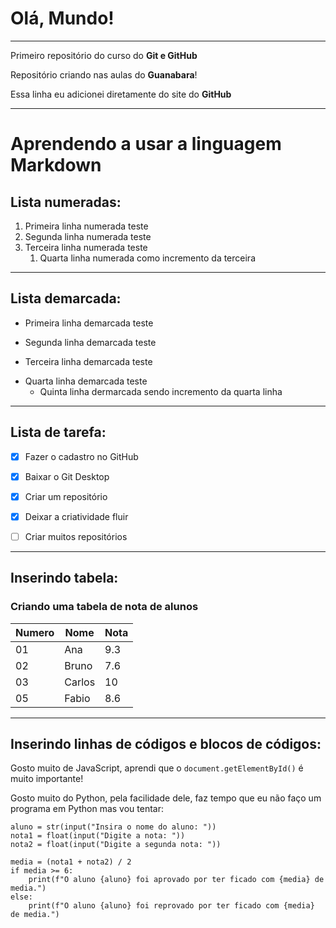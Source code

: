 # Olá, Mundo!
***
Primeiro repositório do curso do **Git e GitHub**

Repositório criando nas aulas do **Guanabara**!

Essa linha eu adicionei diretamente do site do **GitHub**
***
# **Aprendendo a usar a linguagem Markdown**

## Lista numeradas:
1. Primeira linha numerada teste
2. Segunda linha numerada teste
3. Terceira linha numerada teste
   1. Quarta linha numerada como incremento da terceira

***

## Lista demarcada:
* Primeira linha demarcada teste
- Segunda linha demarcada teste
* Terceira linha demarcada teste
- Quarta linha demarcada teste 
   * Quinta linha dermarcada sendo incremento da quarta linha

***

## Lista de tarefa:
- [x] Fazer o cadastro no GitHub
* [x] Baixar o Git Desktop
- [x] Criar um repositório
* [x] Deixar a criatividade fluir
- [ ] Criar muitos repositórios

***

## Inserindo tabela:
### Criando uma tabela de nota de alunos
Numero | Nome | Nota
---|---|---|
01 | Ana | 9.3
02 | Bruno | 7.6
03 | Carlos | 10
05 | Fabio | 8.6

***

## Inserindo linhas de códigos e blocos de códigos:
Gosto muito de JavaScript, aprendi que o `document.getElementById()` é muito importante!

Gosto muito do Python, pela facilidade dele, faz tempo que eu não faço um programa em Python mas vou tentar:
```
aluno = str(input("Insira o nome do aluno: "))
nota1 = float(input("Digite a nota: "))
nota2 = float(input("Digite a segunda nota: "))

media = (nota1 + nota2) / 2
if media >= 6:
    print(f"O aluno {aluno} foi aprovado por ter ficado com {media} de media.")
else:
    print(f"O aluno {aluno} foi reprovado por ter ficado com {media} de media.") 
```